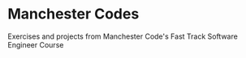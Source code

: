 # Manchester Codes

Exercises and projects from Manchester Code's Fast Track Software Engineer Course
